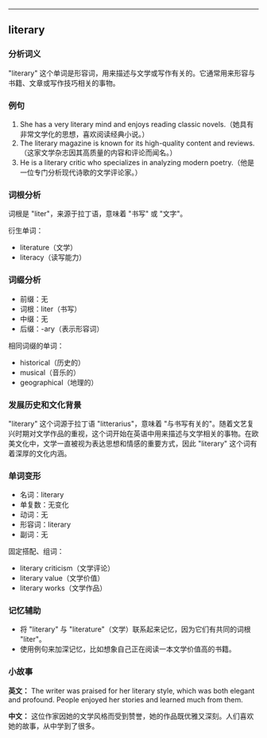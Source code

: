 
---------------
## literary
### 分析词义
"literary" 这个单词是形容词，用来描述与文学或写作有关的。它通常用来形容与书籍、文章或写作技巧相关的事物。

### 例句
1. She has a very literary mind and enjoys reading classic novels.（她具有非常文学化的思想，喜欢阅读经典小说。）
2. The literary magazine is known for its high-quality content and reviews.（这家文学杂志因其高质量的内容和评论而闻名。）
3. He is a literary critic who specializes in analyzing modern poetry.（他是一位专门分析现代诗歌的文学评论家。）

### 词根分析
词根是 "liter"，来源于拉丁语，意味着 "书写" 或 "文字"。

衍生单词：
- literature（文学）
- literacy（读写能力）

### 词缀分析
- 前缀：无
- 词根：liter（书写）
- 中缀：无
- 后缀：-ary（表示形容词）

相同词缀的单词：
- historical（历史的）
- musical（音乐的）
- geographical（地理的）

### 发展历史和文化背景
"literary" 这个词源于拉丁语 "litterarius"，意味着 "与书写有关的"。随着文艺复兴时期对文学作品的重视，这个词开始在英语中用来描述与文学相关的事物。在欧美文化中，文学一直被视为表达思想和情感的重要方式，因此 "literary" 这个词有着深厚的文化内涵。

### 单词变形
- 名词：literary
- 单复数：无变化
- 动词：无
- 形容词：literary
- 副词：无

固定搭配、组词：
- literary criticism（文学评论）
- literary value（文学价值）
- literary works（文学作品）

### 记忆辅助
- 将 "literary" 与 "literature"（文学）联系起来记忆，因为它们有共同的词根 "liter"。
- 使用例句来加深记忆，比如想象自己正在阅读一本文学价值高的书籍。

### 小故事
**英文：** The writer was praised for her literary style, which was both elegant and profound. People enjoyed her stories and learned much from them.

**中文：** 这位作家因她的文学风格而受到赞誉，她的作品既优雅又深刻。人们喜欢她的故事，从中学到了很多。

